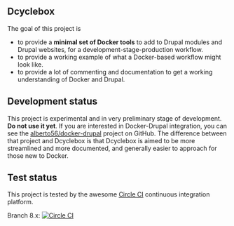 Dcyclebox
-----

The goal of this project is

 * to provide a **minimal set of Docker tools** to add to Drupal modules and Drupal websites, for a development-stage-production workflow.
 * to provide a working example of what a Docker-based workflow might look like.
 * to provide a lot of commenting and documentation to get a working understanding of Docker and Drupal.

Development status
-----

This project is experimental and in very preliminary stage of development. **Do not use it yet**. If you are interested in Docker-Drupal integration, you can see the [alberto56/docker-drupal](https://github.com/alberto56/docker-drupal) project on GitHub. The difference between that project and Dcyclebox is that Dcyclebox is aimed to be more streamlined and more documented, and generally easier to approach for those new to Docker.

Test status
-----

This project is tested by the awesome [Circle CI](https://circleci.com/) continuous integration platform.

Branch 8.x: [![Circle CI](https://circleci.com/gh/dcycleproject/dcyclebox.svg?style=svg)](https://circleci.com/gh/dcycleproject/dcyclebox)
